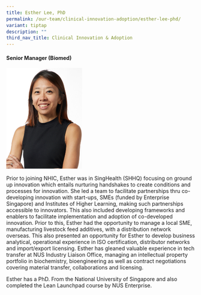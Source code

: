 ```yaml
---
title: Esther Lee, PhD
permalink: /our-team/clinical-innovation-adoption/esther-lee-phd/
variant: tiptap
description: ""
third_nav_title: Clinical Innovation & Adoption
---
```

<h4><strong>Senior Manager (Biomed)</strong></h4>
<div class="isomer-image-wrapper">
<img style="width: 40%;" height="auto" width="100%" alt="Esther Lee" src="/images/About/Our Team/Innovation and Enterprise/EstherLee_Bio.jpg">
</div>
<p>Prior to joining NHIC, Esther was in SingHealth (SHHQ) focusing on ground
up innovation which entails nurturing handshakes to create conditions and
processes for innovation. She led a team to facilitate partnerships thru
co-developing innovation with start-ups, SMEs (funded by Enterprise Singapore)
and Institutes of Higher Learning, making such partnerships accessible
to innovators. This also included developing frameworks and enablers to
facilitate implementation and adoption of co-developed innovation. Prior
to this, Esther had the opportunity to manage a local SME, manufacturing
livestock feed additives, with a distribution network overseas. This also
presented an opportunity for Esther to develop business analytical, operational
experience in ISO certification, distributor networks and import/export
licensing. Esther has gleaned valuable experience in tech transfer at NUS
Industry Liaison Office, managing an intellectual property portfolio in
biochemistry, bioengineering as well as contract negotiations covering
material transfer, collaborations and licensing.</p>
<p>Esther has a PhD. From the National University of Singapore and also completed
the Lean Launchpad course by NUS Enterprise.</p>